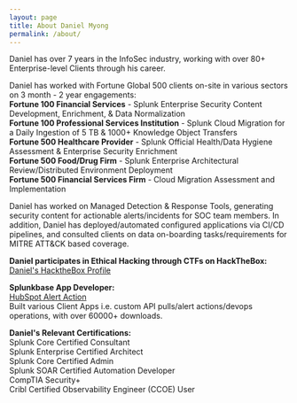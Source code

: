 ```yaml
---
layout: page
title: About Daniel Myong
permalink: /about/
---
```

Daniel has over 7 years in the InfoSec industry, working with over 80+ Enterprise-level Clients through his career.

Daniel has worked with Fortune Global 500 clients on-site in various sectors on 3 month - 2 year engagements: <br>
<b>Fortune 100 Financial Services</b> - Splunk Enterprise Security Content Development, Enrichment, & Data Normalization <br>
<b>Fortune 100 Professional Services Institution</b> - Splunk Cloud Migration for a Daily Ingestion of 5 TB & 1000+ Knowledge Object Transfers <br>
<b>Fortune 500 Healthcare Provider</b> - Splunk Official Health/Data Hygiene Assessment & Enterprise Security Enrichment <br>
<b>Fortune 500 Food/Drug Firm</b> - Splunk Enterprise Architectural Review/Distributed Environment Deployment <br>
<b>Fortune 500 Financial Services Firm</b> - Cloud Migration Assessment and Implementation

Daniel has worked on Managed Detection & Response Tools, generating security content for actionable alerts/incidents for SOC team members. In addition, Daniel has deployed/automated configured applications via CI/CD pipelines, and consulted clients on data on-boarding tasks/requirements for MITRE ATT&CK based coverage. 

<b>Daniel participates in Ethical Hacking through CTFs on HackTheBox:</b> <br>
<a href="https://app.hackthebox.com/profile/193356">Daniel's HacktheBox Profile</a>

<b>Splunkbase App Developer:</b> <br>
<a href="https://splunkbase.splunk.com/app/5287">HubSpot Alert Action</a> <br>
Built various Client Apps i.e. custom API pulls/alert actions/devops operations, with over 60000+ downloads.

<b>Daniel's Relevant Certifications:</b> <br>
Splunk Core Certified Consultant <br>
Splunk Enterprise Certified Architect <br>
Splunk Core Certified Admin <br>
Splunk SOAR Certified Automation Developer <br>
CompTIA Security+ <br>
Cribl Certified Observability Engineer (CCOE) User


